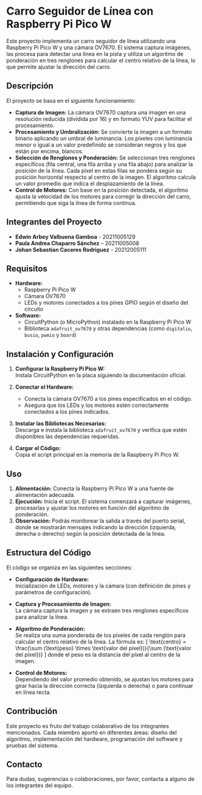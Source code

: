# Carro Seguidor de Línea con Raspberry Pi Pico W

Este proyecto implementa un carro seguidor de línea utilizando una Raspberry Pi Pico W y una cámara OV7670. El sistema captura imágenes, las procesa para detectar una línea en la pista y utiliza un algoritmo de ponderación en tres renglones para calcular el centro relativo de la línea, lo que permite ajustar la dirección del carro.

## Descripción

El proyecto se basa en el siguiente funcionamiento:
- **Captura de Imagen:** La cámara OV7670 captura una imagen en una resolución reducida (dividida por 16) y en formato YUV para facilitar el procesamiento.
- **Procesamiento y Umbralización:** Se convierte la imagen a un formato binario aplicando un umbral de luminancia. Los píxeles con luminancia menor o igual a un valor predefinido se consideran negros y los que están por encima, blancos.
- **Selección de Renglones y Ponderación:** Se seleccionan tres renglones específicos (fila central, una fila arriba y una fila abajo) para analizar la posición de la línea. Cada píxel en estas filas se pondera según su posición horizontal respecto al centro de la imagen. El algoritmo calcula un valor promedio que indica el desplazamiento de la línea.
- **Control de Motores:** Con base en la posición detectada, el algoritmo ajusta la velocidad de los motores para corregir la dirección del carro, permitiendo que siga la línea de forma continua.

## Integrantes del Proyecto

- **Edwin Arbey Valbuena Gamboa** - 20211005129
- **Paula Andrea Chaparro Sánchez** – 20211005008
- **Johan Sebastian Caceres Rodriguez** - 20212005111

## Requisitos

- **Hardware:**
  - Raspberry Pi Pico W
  - Cámara OV7670
  - LEDs y motores conectados a los pines GPIO según el diseño del circuito
- **Software:**
  - CircuitPython (o MicroPython) instalado en la Raspberry Pi Pico W
  - Biblioteca `adafruit_ov7670` y otras dependencias (como `digitalio`, `busio`, `pwmio` y `board`)

## Instalación y Configuración

1. **Configurar la Raspberry Pi Pico W:**  
   Instala CircuitPython en la placa siguiendo la documentación oficial.

2. **Conectar el Hardware:**  
   - Conecta la cámara OV7670 a los pines especificados en el código.
   - Asegura que los LEDs y los motores estén correctamente conectados a los pines indicados.

3. **Instalar las Bibliotecas Necesarias:**  
   Descarga e instala la biblioteca `adafruit_ov7670` y verifica que estén disponibles las dependencias requeridas.

4. **Cargar el Código:**  
   Copia el script principal en la memoria de la Raspberry Pi Pico W.

## Uso

1. **Alimentación:** Conecta la Raspberry Pi Pico W a una fuente de alimentación adecuada.
2. **Ejecución:** Inicia el script. El sistema comenzará a capturar imágenes, procesarlas y ajustar los motores en función del algoritmo de ponderación.
3. **Observación:** Podrás monitorear la salida a través del puerto serial, donde se mostrarán mensajes indicando la dirección (izquierda, derecha o derecho) según la posición detectada de la línea.

## Estructura del Código

El código se organiza en las siguientes secciones:

- **Configuración de Hardware:**  
  Inicialización de LEDs, motores y la cámara (con definición de pines y parámetros de configuración).

- **Captura y Procesamiento de Imagen:**  
  La cámara captura la imagen y se extraen tres renglones específicos para analizar la línea.

- **Algoritmo de Ponderación:**  
  Se realiza una suma ponderada de los píxeles de cada renglón para calcular el centro relativo de la línea. La fórmula es:
  \[
  \text{centro} = \frac{\sum (\text{peso} \times \text{valor del píxel})}{\sum (\text{valor del píxel})}
  \]
  donde el peso es la distancia del píxel al centro de la imagen.

- **Control de Motores:**  
  Dependiendo del valor promedio obtenido, se ajustan los motores para girar hacia la dirección correcta (izquierda o derecha) o para continuar en línea recta.

## Contribución

Este proyecto es fruto del trabajo colaborativo de los integrantes mencionados. Cada miembro aportó en diferentes áreas: diseño del algoritmo, implementación del hardware, programación del software y pruebas del sistema.


## Contacto

Para dudas, sugerencias o colaboraciones, por favor, contacta a alguno de los integrantes del equipo.

